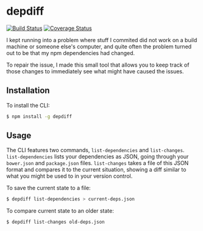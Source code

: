 # depdiff

[![Build Status](https://travis-ci.org/jussi-kalliokoski/depdiff.png?branch=master)](https://travis-ci.org/jussi-kalliokoski/depdiff)
[![Coverage Status](https://img.shields.io/coveralls/jussi-kalliokoski/depdiff.svg)](https://coveralls.io/r/jussi-kalliokoski/depdiff)

I kept running into a problem where stuff I commited did not work on a build machine or someone else's computer, and quite often the problem turned out to be that my npm dependencies had changed.

To repair the issue, I made this small tool that allows you to keep track of those changes to immediately see what might have caused the issues.

## Installation

To install the CLI:

```sh
$ npm install -g depdiff
```

## Usage

The CLI features two commands, `list-dependencies` and `list-changes`. `list-dependencies` lists your dependencies as JSON, going through your `bower.json` and `package.json` files. `list-changes` takes a file of this JSON format and compares it to the current situation, showing a diff similar to what you might be used to in your version control.

To save the current state to a file:

```sh
$ depdiff list-dependencies > current-deps.json
```

To compare current state to an older state:

```sh
$ depdiff list-changes old-deps.json
```
